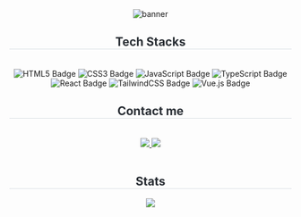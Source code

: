 



<div align= "center">
    <img src="https://github.com/user-attachments/assets/025b8a0f-63dc-4db7-bc4a-d14eb5b732fd" alt="banner">
    </div>
<!--     <div align= "center"> 
    <h2 style="border-bottom: 1px solid #d8dee4; color: #282d33;"> denshou </h2>  
    <div style="font-weight: 700; font-size: 15px; text-align: center; color: #282d33;"> 안녕하세요 </div> 
    </div> -->
    <div align= "center">
    <h2 style="border-bottom: 1px solid #d8dee4; color: #282d33;"> Tech Stacks </h2> <br> 
    <div style="margin: 0 auto; text-align: center;" align= "center"> 
<img src="https://img.shields.io/badge/HTML5-%23E34F26.svg?style=for-the-badge&logo=HTML5&logoColor=white" alt="HTML5 Badge">
<img src="https://img.shields.io/badge/CSS3-%231572B6.svg?style=for-the-badge&logo=CSS3&logoColor=white" alt="CSS3 Badge">
<img src="https://img.shields.io/badge/JavaScript-%23F7DF1E.svg?style=for-the-badge&logo=JavaScript&logoColor=black" alt="JavaScript Badge">
<img src="https://img.shields.io/badge/TypeScript-%23007ACC.svg?style=for-the-badge&logo=TypeScript&logoColor=white" alt="TypeScript Badge">
<img src="https://img.shields.io/badge/react-%2361DAFB.svg?style=for-the-badge&logo=react&logoColor=black" alt="React Badge">
<img src="https://img.shields.io/badge/TailwindCSS-%2306B6D4.svg?style=for-the-badge&logo=TailwindCSS&logoColor=white" alt="TailwindCSS Badge">
<img src="https://img.shields.io/badge/Vue.js-%2335495e.svg?style=for-the-badge&logo=Vue.js&logoColor=%234FC08D" alt="Vue.js Badge">
          </div>
    </div>
    <div align= "center">
    <h2 style="border-bottom: 1px solid #d8dee4; color: #282d33;"> Contact me </h2> <br> 
    <div align= "center"> <a href=https://velog.io/@lu_6> <img src="https://img.shields.io/badge/Velog-20C997?style=for-the-badge&logo=Velog&logoColor=white&link=https://velog.io/@lu_6"> </a>
         <a href=mailto:ghenakfm@gmail.com> <img src="https://img.shields.io/badge/Gmail-EA4335?style=for-the-badge&logo=Gmail&logoColor=white&link=mailto:ghenakfm@gmail.com"> </a>
          </div>  <br> 
    <div align= "center">  </div> 
    </div>
    <div align= "center"> 
    <h2 style="border-bottom: 1px solid #d8dee4; color: #282d33;"> Stats </h2> <div align= "center">  <img src="https://github-readme-stats.vercel.app/api/top-langs/?username=denshou&layout=compact&bg_color=180,cfeee5,00000000&title_color=000000&text_color=000000"
           /> </div> 
    </div>
    
